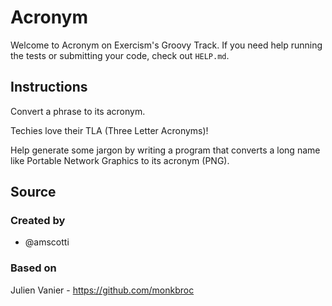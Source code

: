 # Acronym

Welcome to Acronym on Exercism's Groovy Track.
If you need help running the tests or submitting your code, check out `HELP.md`.

## Instructions

Convert a phrase to its acronym.

Techies love their TLA (Three Letter Acronyms)!

Help generate some jargon by writing a program that converts a long name
like Portable Network Graphics to its acronym (PNG).

## Source

### Created by

- @amscotti

### Based on

Julien Vanier - https://github.com/monkbroc